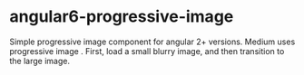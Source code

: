 # angular6-progressive-image
Simple progressive image component for angular 2+ versions. Medium uses progressive image . First, load a small blurry image, and then transition to the large image.
